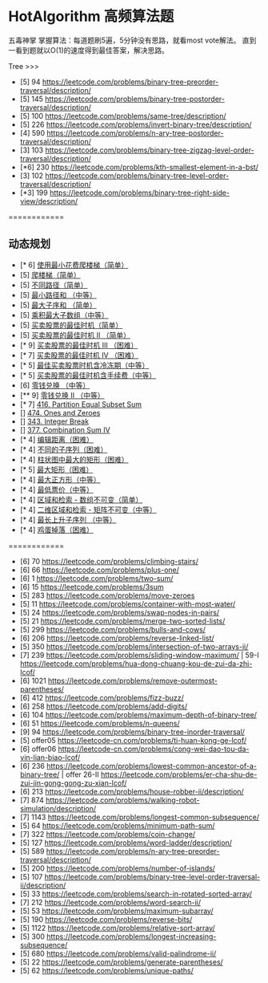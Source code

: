 # HotAlgorithm 高频算法题
五毒神掌 掌握算法：每道题刷5遍，5分钟没有思路，就看most vote解法。 直到一看到题就以O(1)的速度得到最佳答案，解决思路。

Tree >>>
- [5] 94 https://leetcode.com/problems/binary-tree-preorder-traversal/description/
- [5] 145 https://leetcode.com/problems/binary-tree-postorder-traversal/description/
- [5] 100 https://leetcode.com/problems/same-tree/description/
- [5] 226 https://leetcode.com/problems/invert-binary-tree/description/
- [4] 590 https://leetcode.com/problems/n-ary-tree-postorder-traversal/description/
- [3] 103 https://leetcode.com/problems/binary-tree-zigzag-level-order-traversal/description/
- [*6] 230 https://leetcode.com/problems/kth-smallest-element-in-a-bst/
- [3] 102 https://leetcode.com/problems/binary-tree-level-order-traversal/description/
- [*3] 199 https://leetcode.com/problems/binary-tree-right-side-view/description/

============

## 动态规划
- [* 6] [使用最小花费爬楼梯（简单）](https://leetcode.com/problems/min-cost-climbing-stairs/)
- [5] [爬楼梯（简单）](https://leetcode.com/problems/climbing-stairs/)
- [5] [不同路径（简单）](https://leetcode.com/problems/unique-paths/)
- [5] [最小路径和 （中等）](https://leetcode.com/problems/minimum-path-sum/)
- [5] [最大子序和 （简单）](https://leetcode.com/problems/maximum-subarray/)
- [5] [乘积最大子数组（中等）](https://leetcode.com/problems/maximum-product-subarray/)
- [5] [买卖股票的最佳时机（简单）](https://leetcode.com/problems/best-time-to-buy-and-sell-stock/)
- [5] [买卖股票的最佳时机 II （简单）](https://leetcode.com/problems/best-time-to-buy-and-sell-stock-ii/)
- [* 9] [买卖股票的最佳时机 III （困难）](https://leetcode.com/problems/best-time-to-buy-and-sell-stock-iii/)
- [* 7] [买卖股票的最佳时机 IV （困难）](https://leetcode.com/problems/best-time-to-buy-and-sell-stock-iv/)
- [* 5] [最佳买卖股票时机含冷冻期（中等）](https://leetcode.com/problems/best-time-to-buy-and-sell-stock-with-cooldown/)
- [* 5] [买卖股票的最佳时机含手续费（中等）](https://leetcode.com/problems/best-time-to-buy-and-sell-stock-with-transaction-fee/)
- [6] [零钱兑换 （中等）](https://leetcode.com/problems/coin-change/)
- [** 9] [零钱兑换 II （中等）](https://leetcode.com/problems/coin-change-2/)
- [* 7] [416. Partition Equal Subset Sum](https://leetcode.com/problems/partition-equal-subset-sum/)
- [] [474. Ones and Zeroes](https://leetcode.com/problems/ones-and-zeroes/)
- [] [343. Integer Break](https://leetcode.com/problems/integer-break/)
- [] [377. Combination Sum IV](https://leetcode.com/problems/combination-sum-iv/)
- [* 4] [编辑距离（困难）](https://leetcode.com/problems/edit-distance/)
- [* 4] [不同的子序列（困难）](https://leetcode.com/problems/distinct-subsequences/)
- [* 4] [柱状图中最大的矩形（困难）](https://leetcode.com/problems/largest-rectangle-in-histogram/)
- [* 5] [最大矩形（困难）](https://leetcode.com/problems/maximal-rectangle/)
- [* 4] [最大正方形（中等）](https://leetcode.com/problems/maximal-square/)
- [* 4] [最低票价（中等）](https://leetcode.com/problems/minimum-cost-for-tickets/)
- [* 4] [区域和检索 - 数组不可变（简单）](https://leetcode.com/problems/range-sum-query-immutable/)
- [* 4] [二维区域和检索 - 矩阵不可变（中等）](https://leetcode.com/problems/range-sum-query-2d-immutable/)
- [* 4] [最长上升子序列 （中等）](https://leetcode.com/problems/longest-increasing-subsequence/)
- [* 4] [鸡蛋掉落（困难）](https://leetcode.com/problems/super-egg-drop/)


============

- [6] 70   https://leetcode.com/problems/climbing-stairs/
- [6] 66   https://leetcode.com/problems/plus-one/
- [6] 1    https://leetcode.com/problems/two-sum/ 
- [6] 15   https://leetcode.com/problems/3sum
- [5] 283  https://leetcode.com/problems/move-zeroes
- [5] 11   https://leetcode.com/problems/container-with-most-water/
- [5] 24   https://leetcode.com/problems/swap-nodes-in-pairs/ 
- [5] 21   https://leetcode.com/problems/merge-two-sorted-lists/
- [5] 299  https://leetcode.com/problems/bulls-and-cows/ 
- [6] 206  https://leetcode.com/problems/reverse-linked-list/
- [5] 350  https://leetcode.com/problems/intersection-of-two-arrays-ii/
- [7] 239  https://leetcode.com/problems/sliding-window-maximum/ | 59-I https://leetcode.com/problems/hua-dong-chuang-kou-de-zui-da-zhi-lcof/ 
- [6] 1021 https://leetcode.com/problems/remove-outermost-parentheses/ 
- [6] 412  https://leetcode.com/problems/fizz-buzz/ 
- [6] 258  https://leetcode.com/problems/add-digits/ 
- [6] 104  https://leetcode.com/problems/maximum-depth-of-binary-tree/ 
- [6] 51   https://leetcode.com/problems/n-queens/ 
- [9] 94   https://leetcode.com/problems/binary-tree-inorder-traversal/
- [5] offer05 https://leetcode-cn.com/problems/ti-huan-kong-ge-lcof/
- [6] offer06 https://leetcode-cn.com/problems/cong-wei-dao-tou-da-yin-lian-biao-lcof/
- [6] 236 https://leetcode.com/problems/lowest-common-ancestor-of-a-binary-tree/ | offer 26-II https://leetcode.com/problems/er-cha-shu-de-zui-jin-gong-gong-zu-xian-lcof/
- [6] 213 https://leetcode.com/problems/house-robber-ii/description/
- [7] 874 https://leetcode.com/problems/walking-robot-simulation/description/ 
- [7] 1143 https://leetcode.com/problems/longest-common-subsequence/ 
- [5] 64 https://leetcode.com/problems/minimum-path-sum/ 
- [7] 322 https://leetcode.com/problems/coin-change/ 
- [5] 127 https://leetcode.com/problems/word-ladder/description/ 
- [5] 589 https://leetcode.com/problems/n-ary-tree-preorder-traversal/description/ 
- [5] 200 https://leetcode.com/problems/number-of-islands/ 
- [5] 107 https://leetcode.com/problems/binary-tree-level-order-traversal-ii/description/
- [5] 33 https://leetcode.com/problems/search-in-rotated-sorted-array/
- [7] 212 https://leetcode.com/problems/word-search-ii/ 
- [5] 53 https://leetcode.com/problems/maximum-subarray/ 
- [5] 190 https://leetcode.com/problems/reverse-bits/
- [5] 1122 https://leetcode.com/problems/relative-sort-array/ 
- [5] 300 https://leetcode.com/problems/longest-increasing-subsequence/ 
- [5] 680 https://leetcode.com/problems/valid-palindrome-ii/ 
- [5] 22 https://leetcode.com/problems/generate-parentheses/
- [5] 62 https://leetcode.com/problems/unique-paths/ 








